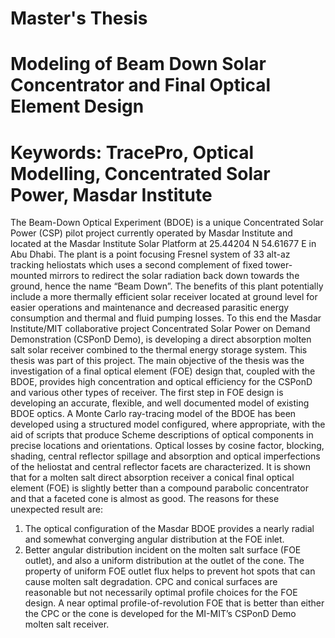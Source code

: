 # Master's Thesis
# Modeling of Beam Down Solar Concentrator and Final Optical Element Design
# Keywords: TracePro, Optical Modelling, Concentrated Solar Power, Masdar Institute
The Beam-Down Optical Experiment (BDOE) is a unique Concentrated Solar Power (CSP) pilot project currently operated by Masdar Institute and located at the Masdar Institute Solar Platform at 25.44204 N 54.61677 E in Abu Dhabi. The plant is a point focusing Fresnel system of 33 alt-az tracking heliostats which uses a second complement of fixed tower-mounted mirrors to redirect the solar radiation back down towards the ground, hence the name “Beam Down”. The benefits of this plant potentially include a more thermally efficient solar receiver located at ground level for easier operations and maintenance and decreased parasitic energy consumption and thermal and fluid pumping losses. To this end the Masdar Institute/MIT collaborative project Concentrated Solar Power on Demand Demonstration (CSPonD Demo), is developing a direct absorption molten salt solar receiver combined to the thermal energy storage system. This thesis was part of this project. The main objective of the thesis was the investigation of a final optical element (FOE) design that, coupled with the BDOE, provides high concentration and optical efficiency for the CSPonD and various other types of receiver. The first step in FOE design is developing an accurate, flexible, and well documented model of existing BDOE optics. A Monte Carlo ray-tracing model of the BDOE has been developed using a structured model configured, where appropriate, with the aid of scripts that produce Scheme descriptions of optical components in precise locations and orientations. Optical losses by cosine factor, blocking, shading, central reflector spillage and absorption and optical imperfections of the heliostat and central reflector facets are characterized. It is shown that for a molten salt direct absorption receiver a conical final optical element (FOE) is slightly better than a compound parabolic concentrator and that a faceted cone is almost as good. The reasons for these unexpected result are:
1) The optical configuration of the Masdar BDOE provides a nearly radial and somewhat converging angular distribution at the FOE inlet.
2) Better angular distribution incident on the molten salt surface (FOE outlet), and also a uniform distribution at the outlet of the cone.
The property of uniform FOE outlet flux helps to prevent hot spots that can cause molten salt degradation.
CPC and conical surfaces are reasonable but not necessarily optimal profile choices for the FOE design. A near optimal profile-of-revolution FOE that is better than either the CPC or the cone is developed for the MI-MIT’s CSPonD Demo molten salt receiver.
